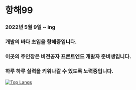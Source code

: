 # 항해99
### 2022년 5월 9일 ~ ing 
### 개발의 바다 초입을 항해중입니다.

### 이곳의 주인장은 비전공자 프론트엔드 개발자 준비생입니다.
### 하루 하루 실력을 키워나갈 수 있도록 노력중입니다. 



[![Top Langs](https://github-readme-stats.vercel.app/api/top-langs/?username=anuraghazra&layout=compact)](https://github.com/anuraghazra/github-readme-stats)
